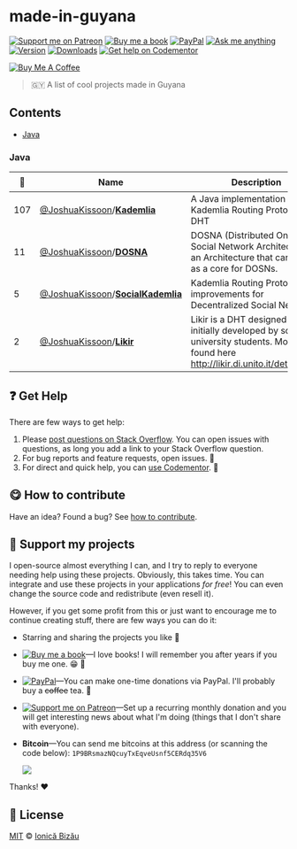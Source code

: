 <!-- Please do not edit this file. Edit the `blah` field in the `package.json` instead. If in doubt, open an issue. -->


















# made-in-guyana

 [![Support me on Patreon][badge_patreon]][patreon] [![Buy me a book][badge_amazon]][amazon] [![PayPal][badge_paypal_donate]][paypal-donations] [![Ask me anything](https://img.shields.io/badge/ask%20me-anything-1abc9c.svg)](https://github.com/IonicaBizau/ama) [![Version](https://img.shields.io/npm/v/made-in-guyana.svg)](https://www.npmjs.com/package/made-in-guyana) [![Downloads](https://img.shields.io/npm/dt/made-in-guyana.svg)](https://www.npmjs.com/package/made-in-guyana) [![Get help on Codementor](https://cdn.codementor.io/badges/get_help_github.svg)](https://www.codementor.io/@johnnyb?utm_source=github&utm_medium=button&utm_term=johnnyb&utm_campaign=github)

<a href="https://www.buymeacoffee.com/H96WwChMy" target="_blank"><img src="https://www.buymeacoffee.com/assets/img/custom_images/yellow_img.png" alt="Buy Me A Coffee"></a>







> 🇬🇾 A list of cool projects made in Guyana





















## Contents


 - [Java](#java)

### Java #

| :star2: | Name | Description | 🌍  |
| ------- | ---- | ----------- | --- |
| 107 | [@JoshuaKissoon](https://github.com/JoshuaKissoon)/[**Kademlia**](https://github.com/JoshuaKissoon/Kademlia) | A Java implementation of Kademlia Routing Protocol and DHT |  |
| 11 | [@JoshuaKissoon](https://github.com/JoshuaKissoon)/[**DOSNA**](https://github.com/JoshuaKissoon/DOSNA) | DOSNA (Distributed Online Social Network Architecture) is an Architecture that can serve as a core for DOSNs. |  |
| 5 | [@JoshuaKissoon](https://github.com/JoshuaKissoon)/[**SocialKademlia**](https://github.com/JoshuaKissoon/SocialKademlia) | Kademlia Routing Protocol with improvements for Decentralized Social Networks. |  |
| 2 | [@JoshuaKissoon](https://github.com/JoshuaKissoon)/[**Likir**](https://github.com/JoshuaKissoon/Likir) | Likir is a DHT designed and initially developed by some university students. More info found here http://likir.di.unito.it/details.html |  |


















## :question: Get Help

There are few ways to get help:



 1. Please [post questions on Stack Overflow](https://stackoverflow.com/questions/ask). You can open issues with questions, as long you add a link to your Stack Overflow question.
 2. For bug reports and feature requests, open issues. :bug:
 3. For direct and quick help, you can [use Codementor](https://www.codementor.io/johnnyb). :rocket:


















## :yum: How to contribute
Have an idea? Found a bug? See [how to contribute][contributing].


## :sparkling_heart: Support my projects
I open-source almost everything I can, and I try to reply to everyone needing help using these projects. Obviously,
this takes time. You can integrate and use these projects in your applications *for free*! You can even change the source code and redistribute (even resell it).

However, if you get some profit from this or just want to encourage me to continue creating stuff, there are few ways you can do it:


 - Starring and sharing the projects you like :rocket:
 - [![Buy me a book][badge_amazon]][amazon]—I love books! I will remember you after years if you buy me one. :grin: :book:
 - [![PayPal][badge_paypal]][paypal-donations]—You can make one-time donations via PayPal. I'll probably buy a ~~coffee~~ tea. :tea:
 - [![Support me on Patreon][badge_patreon]][patreon]—Set up a recurring monthly donation and you will get interesting news about what I'm doing (things that I don't share with everyone).
 - **Bitcoin**—You can send me bitcoins at this address (or scanning the code below): `1P9BRsmazNQcuyTxEqveUsnf5CERdq35V6`

    ![](https://i.imgur.com/z6OQI95.png)


Thanks! :heart:
























## :scroll: License

[MIT][license] © [Ionică Bizău][website]






[license]: /LICENSE
[website]: https://ionicabizau.net
[contributing]: /CONTRIBUTING.md
[docs]: /DOCUMENTATION.md
[badge_patreon]: https://ionicabizau.github.io/badges/patreon.svg
[badge_amazon]: https://ionicabizau.github.io/badges/amazon.svg
[badge_paypal]: https://ionicabizau.github.io/badges/paypal.svg
[badge_paypal_donate]: https://ionicabizau.github.io/badges/paypal_donate.svg
[patreon]: https://www.patreon.com/ionicabizau
[amazon]: http://amzn.eu/hRo9sIZ
[paypal-donations]: https://www.paypal.com/cgi-bin/webscr?cmd=_s-xclick&hosted_button_id=RVXDDLKKLQRJW
